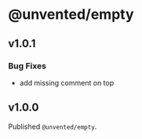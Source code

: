 # @unvented/empty

## v1.0.1

### Bug Fixes

- add missing comment on top

## v1.0.0

Published `@unvented/empty`.
